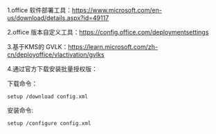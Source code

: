 1.office 软件部署工具：https://www.microsoft.com/en-us/download/details.aspx?id=49117


2.office 版本自定义工具：https://config.office.com/deploymentsettings

3.基于KMS的 GVLK：https://learn.microsoft.com/zh-cn/deployoffice/vlactivation/gvlks

4.通过官方下载安装批量授权版：

下载命令：
```
setup /download config.xml
 ```

安装命令:
```
setup /configure config.xml
```
